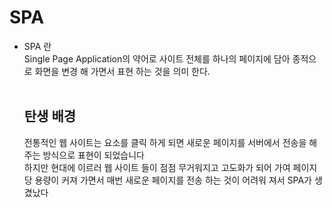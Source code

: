 # SPA

- SPA 란<br>
  Single Page Application의 약어로 사이트 전체를 하나의 페이지에 담아 종적으로 화면을 변경 해 가면서 표현 하는 것을 의미 한다.
  <br><br>

  ## 탄생 배경

  전통적인 웹 사이트는 요소를 클릭 하게 되면 새로운 페이지를 서버에서 전송을 해주는 방식으로 표현이 되었습니다 <br>
  하지만 현대에 이르러 웹 사이트 들이 점점 무거워지고 고도화가 되어 가여 페이지 당 용량이 커져 가면서 매번 새로운 페이지를 전송 하는 것이 어려워 져서 SPA가 생겼났다
